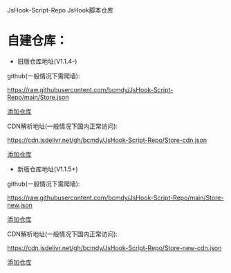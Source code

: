 JsHook-Script-Repo
JsHook脚本仓库

# 自建仓库：
- 旧版仓库地址(V1.1.4-)

github(一般情况下需爬墙):

https://raw.githubusercontent.com/bcmdy/JsHook-Script-Repo/main/Store.json

[添加仓库](jshook://store?url=https://raw.githubusercontent.com/bcmdy/JsHook-Script-Repo/main/Store.json)

CDN解析地址(一般情况下国内正常访问):

https://cdn.jsdelivr.net/gh/bcmdy/JsHook-Script-Repo/Store-cdn.json

[添加仓库](jshook://store?url=https://cdn.jsdelivr.net/gh/bcmdy/JsHook-Script-Repo/Store-cdn.json)

- 新版仓库地址(V1.1.5+)

github(一般情况下需爬墙):

https://raw.githubusercontent.com/bcmdy/JsHook-Script-Repo/main/Store-new.json

[添加仓库](jshook://store?url=https://raw.githubusercontent.com/bcmdy/JsHook-Script-Repo/main/Store-new.json)

CDN解析地址(一般情况下国内正常访问):

https://cdn.jsdelivr.net/gh/bcmdy/JsHook-Script-Repo/Store-new-cdn.json

[添加仓库](jshook://store?url=https://cdn.jsdelivr.net/gh/bcmdy/JsHook-Script-Repo/Store-new-cdn.json)
